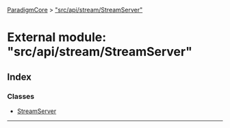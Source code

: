 [ParadigmCore](../README.md) > ["src/api/stream/StreamServer"](../modules/_src_api_stream_streamserver_.md)

# External module: "src/api/stream/StreamServer"

## Index

### Classes

* [StreamServer](../classes/_src_api_stream_streamserver_.streamserver.md)

---

